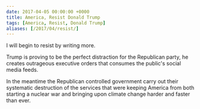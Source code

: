 ```yaml
---
date: 2017-04-05 00:00:00 +0000
title: America, Resist Donald Trump
tags: [America, Resist, Donald Trump]
aliases: [/2017/04/resist/]
---
```


I will begin to resist by writing more.

Trump is proving to be the perfect distraction for the Republican party, he creates
outrageous executive orders that consumes the public's social media feeds.

In the meantime the Republican controlled government carry out their systematic
destruction of the services that were keeping America from both starting a nuclear
war and bringing upon climate change harder and faster than ever.
